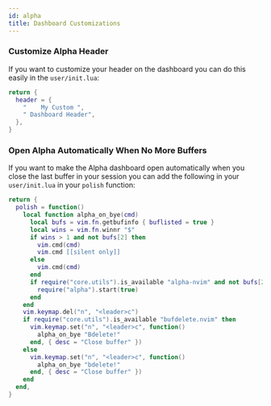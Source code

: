 ```yaml
---
id: alpha
title: Dashboard Customizations
---
```


### Customize Alpha Header

If you want to customize your header on the dashboard you can do this easily in the `user/init.lua`:

```lua
return {
  header = {
    "    My Custom ",
    " Dashboard Header",
  },
}
```

### Open Alpha Automatically When No More Buffers

If you want to make the Alpha dashboard open automatically when you close the last buffer in your session you can add the following in your `user/init.lua` in your `polish` function:

```lua
return {
  polish = function()
    local function alpha_on_bye(cmd)
      local bufs = vim.fn.getbufinfo { buflisted = true }
      local wins = vim.fn.winnr "$"
      if wins > 1 and not bufs[2] then
        vim.cmd(cmd)
        vim.cmd [[silent only]]
      else
        vim.cmd(cmd)
      end
      if require("core.utils").is_available "alpha-nvim" and not bufs[2] then
        require("alpha").start(true)
      end
    end
    vim.keymap.del("n", "<leader>c")
    if require("core.utils").is_available "bufdelete.nvim" then
      vim.keymap.set("n", "<leader>c", function()
        alpha_on_bye "Bdelete!"
      end, { desc = "Close buffer" })
    else
      vim.keymap.set("n", "<leader>c", function()
        alpha_on_bye "bdelete!"
      end, { desc = "Close buffer" })
    end
  end,
}
```
